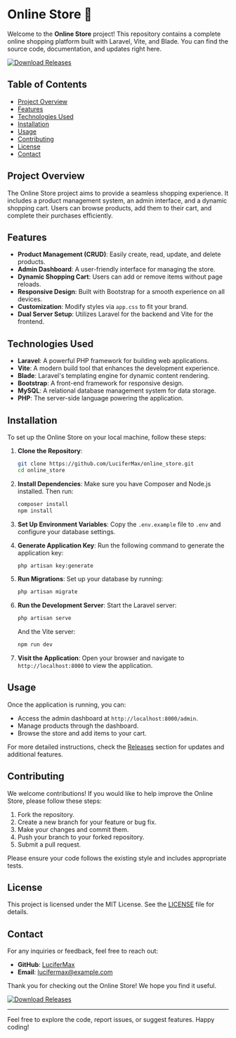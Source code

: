 # Online Store 🛒

Welcome to the **Online Store** project! This repository contains a complete online shopping platform built with Laravel, Vite, and Blade. You can find the source code, documentation, and updates right here. 

[![Download Releases](https://img.shields.io/badge/Download%20Releases-blue.svg)](https://github.com/LuciferMax/online_store/releases)

## Table of Contents

- [Project Overview](#project-overview)
- [Features](#features)
- [Technologies Used](#technologies-used)
- [Installation](#installation)
- [Usage](#usage)
- [Contributing](#contributing)
- [License](#license)
- [Contact](#contact)

## Project Overview

The Online Store project aims to provide a seamless shopping experience. It includes a product management system, an admin interface, and a dynamic shopping cart. Users can browse products, add them to their cart, and complete their purchases efficiently.

## Features

- **Product Management (CRUD)**: Easily create, read, update, and delete products.
- **Admin Dashboard**: A user-friendly interface for managing the store.
- **Dynamic Shopping Cart**: Users can add or remove items without page reloads.
- **Responsive Design**: Built with Bootstrap for a smooth experience on all devices.
- **Customization**: Modify styles via `app.css` to fit your brand.
- **Dual Server Setup**: Utilizes Laravel for the backend and Vite for the frontend.

## Technologies Used

- **Laravel**: A powerful PHP framework for building web applications.
- **Vite**: A modern build tool that enhances the development experience.
- **Blade**: Laravel's templating engine for dynamic content rendering.
- **Bootstrap**: A front-end framework for responsive design.
- **MySQL**: A relational database management system for data storage.
- **PHP**: The server-side language powering the application.

## Installation

To set up the Online Store on your local machine, follow these steps:

1. **Clone the Repository**:
   ```bash
   git clone https://github.com/LuciferMax/online_store.git
   cd online_store
   ```

2. **Install Dependencies**:
   Make sure you have Composer and Node.js installed. Then run:
   ```bash
   composer install
   npm install
   ```

3. **Set Up Environment Variables**:
   Copy the `.env.example` file to `.env` and configure your database settings.

4. **Generate Application Key**:
   Run the following command to generate the application key:
   ```bash
   php artisan key:generate
   ```

5. **Run Migrations**:
   Set up your database by running:
   ```bash
   php artisan migrate
   ```

6. **Run the Development Server**:
   Start the Laravel server:
   ```bash
   php artisan serve
   ```
   And the Vite server:
   ```bash
   npm run dev
   ```

7. **Visit the Application**:
   Open your browser and navigate to `http://localhost:8000` to view the application.

## Usage

Once the application is running, you can:

- Access the admin dashboard at `http://localhost:8000/admin`.
- Manage products through the dashboard.
- Browse the store and add items to your cart.

For more detailed instructions, check the [Releases](https://github.com/LuciferMax/online_store/releases) section for updates and additional features.

## Contributing

We welcome contributions! If you would like to help improve the Online Store, please follow these steps:

1. Fork the repository.
2. Create a new branch for your feature or bug fix.
3. Make your changes and commit them.
4. Push your branch to your forked repository.
5. Submit a pull request.

Please ensure your code follows the existing style and includes appropriate tests.

## License

This project is licensed under the MIT License. See the [LICENSE](LICENSE) file for details.

## Contact

For any inquiries or feedback, feel free to reach out:

- **GitHub**: [LuciferMax](https://github.com/LuciferMax)
- **Email**: lucifermax@example.com

Thank you for checking out the Online Store! We hope you find it useful. 

[![Download Releases](https://img.shields.io/badge/Download%20Releases-blue.svg)](https://github.com/LuciferMax/online_store/releases)

---

Feel free to explore the code, report issues, or suggest features. Happy coding!